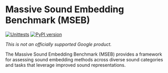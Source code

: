 # Massive Sound Embedding Benchmark (MSEB)

[![Unittests](https://github.com/google-research/mseb/actions/workflows/pytest_and_autopublish.yml/badge.svg)](https://github.com/google-research/mseb/actions/workflows/pytest_and_autopublish.yml)
[![PyPI version](https://badge.fury.io/py/mseb.svg)](https://badge.fury.io/py/mseb)

*This is not an officially supported Google product.*

The Massive Sound Embedding Benchmark (MSEB) provides a framework for assessing
sound embedding methods across diverse sound categories and tasks that leverage
improved sound representations.
